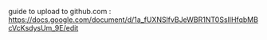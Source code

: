 guide to upload to github.com : https://docs.google.com/document/d/1a_fUXNSlfvBJeWBR1NT0SsIlHfqbMBcVcKsdysUm_9E/edit
